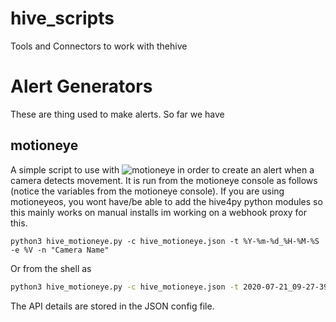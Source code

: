 # hive_scripts
Tools and Connectors to work with thehive

# Alert Generators

These are thing used to make alerts. So far we have

## motioneye

A simple script to use with ![motioneye](https://github.com/ccrisan/motioneye/wiki) in order to create an alert when a camera detects movement. It is run from the motioneye console as follows (notice the variables from the motioneye console). If you are using motioneyeos, you wont have/be able to add the hive4py python modules so this mainly works on manual installs im working on a webhook proxy for this.


```
python3 hive_motioneye.py -c hive_motioneye.json -t %Y-%m-%d_%H-%M-%S -e %V -n "Camera Name"
```

Or from the shell as

``` bash
python3 hive_motioneye.py -c hive_motioneye.json -t 2020-07-21_09-27-39 -e 1337 -n "Camera Name"
```

The API details are stored in the JSON config file.